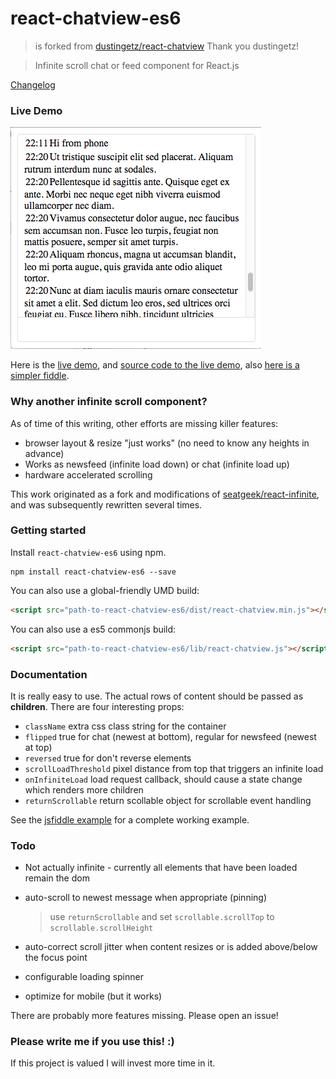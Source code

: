 react-chatview-es6
==================

> is forked from [dustingetz/react-chatview](https://github.com/dustingetz/react-chatview) Thank you dustingetz!

> Infinite scroll chat or feed component for React.js

[Changelog](CHANGELOG.md)

### Live Demo
[![Live Demo](screenshot.png?raw=true)](http://musician-peggy-71735.bitballoon.com/)

Here is the [live demo](http://musician-peggy-71735.bitballoon.com/), and [source code to the live demo](https://github.com/dustingetz/messages), also [here is a simpler fiddle](https://jsfiddle.net/dustingetz/xvqzw747/).

### Why another infinite scroll component? 

As of time of this writing, other efforts are missing killer features:
 * browser layout & resize "just works" (no need to know any heights in advance)
 * Works as newsfeed (infinite load down) or chat (infinite load up) 
 * hardware accelerated scrolling 

This work originated as a fork and modifications of [seatgeek/react-infinite](https://github.com/seatgeek/react-infinite), and was subsequently rewritten several times.

### Getting started

Install `react-chatview-es6` using npm.

```shell
npm install react-chatview-es6 --save
```

You can also use a global-friendly UMD build:

```html
<script src="path-to-react-chatview-es6/dist/react-chatview.min.js"></script>
```

You can also use a es5 commonjs build:

```html
<script src="path-to-react-chatview-es6/lib/react-chatview.js"></script>
```

### Documentation

It is really easy to use. The actual rows of content should be passed as **children**. There are four interesting props:

 * `className` extra css class string for the container
 * `flipped` true for chat (newest at bottom), regular for newsfeed (newest at top)
 * `reversed` true for don't reverse elements
 * `scrollLoadThreshold` pixel distance from top that triggers an infinite load
 * `onInfiniteLoad` load request callback, should cause a state change which renders more children
 * `returnScrollable` return scollable object for scrollable event handling

See the [jsfiddle example](https://jsfiddle.net/dustingetz/xvqzw747/) for a complete working example.

### Todo

 * Not actually infinite - currently all elements that have been loaded remain the dom
 * auto-scroll to newest message when appropriate (pinning)
 
	> use `returnScrollable` and set `scrollable.scrollTop` to `scrollable.scrollHeight`
 
 * auto-correct scroll jitter when content resizes or is added above/below the focus point
 * configurable loading spinner
 * optimize for mobile (but it works)


There are probably more features missing. Please open an issue!

### Please write me if you use this! :)

If this project is valued I will invest more time in it.
